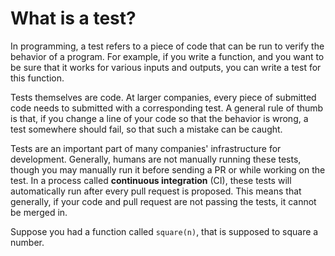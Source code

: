 # What is a test?
In programming, a test refers to a piece of code that can be run to verify the
behavior of a program. For example, if you write a function, and you want to be
sure that it works for various inputs and outputs, you can write a test for this
function.

Tests themselves are code. At larger companies, every piece of submitted code
needs to submitted with a corresponding test. A general rule of thumb is that,
if you change a line of your code so that the behavior is wrong, a test
somewhere should fail, so that such a mistake can be caught.

Tests are an important part of many companies' infrastructure for development.
Generally, humans are not manually running these tests, though you may manually
run it before sending a PR or while working on the test. In a process called
**continuous integration** (CI), these tests will automatically run after every
pull request is proposed. This means that generally, if your code and pull
request are not passing the tests, it cannot be merged in.

Suppose you had a function called `square(n)`, that is supposed to square a
number.
